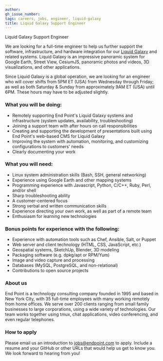 ```yaml
---
author: 
gh_issue_number: 
tags: careers, jobs, engineer, liquid-galaxy
title: Liquid Galaxy Support Engineer
---
```


Liquid Galaxy Support Engineer

We are looking for a full-time engineer to help us further support the software, infrastructure, and hardware integration for our [Liquid Galaxy](https://liquidgalaxy.endpoint.com/) and related systems. Liquid Galaxy is an impressive panoramic system for Google Earth, Street View, CesiumJS, panoramic photos and videos, 3D visualizations, and other applications.

Since Liquid Galaxy is a global operation, we are looking for an engineer who will cover shifts from 5PM ET (USA) from Wednesday through Friday; as well as both Saturday & Sunday from approximately 9AM ET (USA) until 6PM. These hours may have to be adjusted slightly.

### What you will be doing:

-   Remotely supporting End Point's Liquid Galaxy systems and infrastructure (system updates, availability, troubleshooting)
-   Joining a support team with after hours on call responsibilities
-   Creating and supporting the development of presentations built using End Point's web-based CMS for Liquid Galaxy
-   Improving the system with automation, monitoring, and customizing configurations to customers' needs
-   Clearly documenting your work

### What you will need:

-   Linux system administration skills (Bash, SSH, general networking)
-   Experience using Google Earth and other mapping systems
-   Programming experience with Javascript, Python, C/C++, Ruby, Perl, and/or shell
-   Sharp troubleshooting ability
-   A customer-centered focus
-   Strong verbal and written communication skills
-   Experience directing your own work, as well as part of a remote team
-   Enthusiasm for learning new technologies

### Bonus points for experience with the following:

-   Experience with automation tools such as Chef, Ansible, Salt, or Puppet
-   Web server and client technology (HTML, CSS, JavaScript, etc.)
-   Geospatial systems, SketchUp, Blender, 3D modeling
-   Packaging software (e.g. dpkg/apt or RPM/Yum)
-   Image and video capture and processing
-   Databases (MySQL, PostgreSQL, and non-relational)
-   Contributions to open source projects

### About us

End Point is a technology consulting company founded in 1995 and based in New York City, with 35 full-time employees with many working remotely from home offices. We serve over 200 clients ranging from small family businesses to large corporations, using a wide variety of technologies. Our team works together using tmux, chat applications, video conferencing, and even regular telephones.

### How to apply

Please email us an introduction to <jobs@endpoint.com> to apply. Include a resume and your GitHub or other URLs that would help us get to know you. We look forward to hearing from you!
